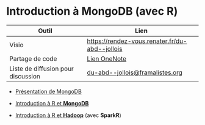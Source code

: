 # Introduction à MongoDB (avec R)

<!-- <a href="https://rendez-vous.renater.fr/du-abd--jollois" target="_blank">https://rendez-vous.renater.fr/du-abd--jollois</a> | -->


| Outil | Lien |
|-|-|
| Visio | <a href="https://rendez-vous.renater.fr/du-abd--jollois" target="_blank">https://rendez-vous.renater.fr/du-abd--jollois</a> | 
| Partage de code | <a href="https://parisdescartesfr-my.sharepoint.com/:o:/r/personal/francois-xavier_jollois_parisdescartes_fr/_layouts/15/WopiFrame.aspx?sourcedoc=%7Bf8cf8c52-7a16-429d-b12a-c4a92092dff0%7D&action=default&originalPath=aHR0cHM6Ly9wYXJpc2Rlc2NhcnRlc2ZyLW15LnNoYXJlcG9pbnQuY29tLzpvOi9nL3BlcnNvbmFsL2ZyYW5jb2lzLXhhdmllcl9qb2xsb2lzX3BhcmlzZGVzY2FydGVzX2ZyL0VsS016X2dXZXAxQ3NTckVxU0NTM19BQmVtYlRpakpwUzU3dzRTdF95SE5kc0E_cnRpbWU9blJVUUtXaWwxMGc" target="_blank">Lien OneNote</a> |
| Liste de diffusion pour discussion | <a href="https://framalistes.org/sympa/info/du-abd--jollois" target="_blank">du-abd--jollois@framalistes.org</a> |

- [Présentation de MongoDB](du-abd--slides.html)
- [Introduction à R et **MongoDB**](du-abd--r-mongodb)

- [Introduction à R et **Hadoop**](du-abd--r-hadoop.html) (avec **SparkR**)